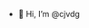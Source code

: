 - 👋 Hi, I’m @cjvdg


<!---
cjvdg/cjvdg is a ✨ special ✨ repository because its `README.md` (this file) appears on your GitHub profile.
You can click the Preview link to take a look at your changes.
--->
